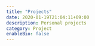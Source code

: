 ```yaml
---
title: "Projects"
date: 2020-01-19T21:04:11+09:00
description: Personal projects
category: Project
enableBio: false
---
```

